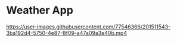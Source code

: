 # Weather App

https://user-images.githubusercontent.com/77546366/201511543-3ba192d4-5750-4e87-8f09-a47a09a3e40b.mp4
